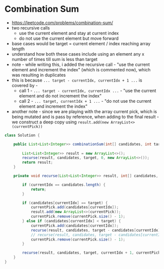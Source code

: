 # Combination Sum

- https://leetcode.com/problems/combination-sum/
- two recursive calls
  - use the current element and stay at current index
  - do not use the current element but move forward
- base cases would be target = current element / index reaching array length
- understand how both these cases include using an element any x number of times till sum is less than target
- note - while writing this, i added the recursive call - "use the current element and increment the index" (which is commented now), which was resulting in duplicates
- this is because `... target - currentIdx, currentIdx + 1 ...` is covered by - 
  - call 1 - `... target - currentIdx, currentIdx ...` - "use the current element and do not increment the index"
  - call 2 - `... target, currentIdx + 1 ...` - "do not use the current element and increment the index"
- another note - since we are playing with the array current pick, which is being mutated and is pass by reference, when adding to the final result - we construct a deep copy using `result.add(new ArrayList<>(currentPick))`

```java
class Solution {

    public List<List<Integer>> combinationSum(int[] candidates, int target) {
        
        List<List<Integer>> result = new ArrayList<>();
        recurse(result, candidates, target, 0, new ArrayList<>());
        return result;
    }

    private void recurse(List<List<Integer>> result, int[] candidates, int target, int currentIdx, List<Integer> currentPick) {

        if (currentIdx == candidates.length) {
            return;
        }

        if (candidates[currentIdx] == target) {
            currentPick.add(candidates[currentIdx]);
            result.add(new ArrayList<>(currentPick));
            currentPick.remove(currentPick.size() - 1);
        } else if (candidates[currentIdx] < target) {
            currentPick.add(candidates[currentIdx]);
            recurse(result, candidates, target - candidates[currentIdx], currentIdx, currentPick);
            // recurse(result, candidates, target - candidates[currentIdx], currentIdx + 1, currentPick);
            currentPick.remove(currentPick.size() - 1);
        }

        recurse(result, candidates, target, currentIdx + 1, currentPick);
    }
}
```
